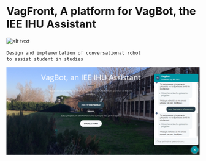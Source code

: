 # VagFront, A platform for VagBot, the IEE IHU Assistant
![alt text](https://raw.githubusercontent.com/vagmark30/VagBot/main/imgs/IEE_logo_v2.svg)

```
Design and implementation of conversational robot 
to assist student in studies
```
![alt text](https://raw.githubusercontent.com/vagmark30/VagBot/main/imgs/DemoDE.png)